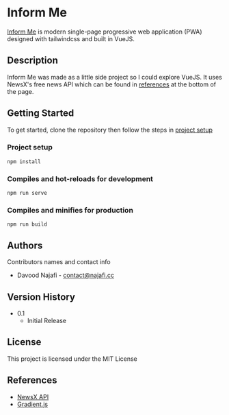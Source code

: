 # Inform Me

[Inform Me](https://inform-me.najafi.cc) is modern single-page progressive web application (PWA) designed with tailwindcss and built in VueJS. 

## Description

Inform Me was made as a little side project so I could explore VueJS. It uses NewsX's free news API which can be found in [references](#References) at the bottom of the page. 

## Getting Started

To get started, clone the repository then follow the steps in [project setup](#Project-setup) 


### Project setup
```
npm install
```

### Compiles and hot-reloads for development
```
npm run serve
```

### Compiles and minifies for production
```
npm run build
```

## Authors

Contributors names and contact info

* Davood Najafi - <contact@najafi.cc>

## Version History

* 0.1
    * Initial Release

## License

This project is licensed under the MIT License

## References

* [NewsX API](https://rapidapi.com/machaao-inc-machaao-inc-default/api/newsx)
* [Gradient.js](https://github.com/thelevicole/stripe-gradient)







